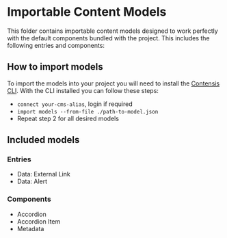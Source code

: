 # Importable Content Models

This folder contains importable content models designed to work perfectly with the default components bundled with the project. This includes the following entries and components:

## How to import models

To import the models into your project you will need to install the [Contensis CLI](https://github.com/contensis/cli). With the CLI installed you can follow these steps:

- `connect your-cms-alias`, login if required
- `import models --from-file ./path-to-model.json`
- Repeat step 2 for all desired models

## Included models

### Entries

- Data: External Link
- Data: Alert

### Components

- Accordion
- Accordion Item
- Metadata
